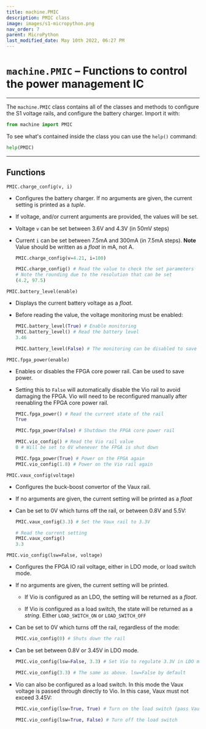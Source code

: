 ```yaml
---
title: machine.PMIC
description: PMIC class
image: images/s1-micropython.png
nav_order: 7
parent: MicroPython
last_modified_date: May 10th 2022, 06:27 PM
---
```


# `machine.PMIC` – Functions to control the power management IC

---

The `machine.PMIC` class contains all of the classes and methods to configure the S1 voltage rails, and configure the battery charger. Import it with:

```python
from machine import PMIC
```

To see what's contained inside the class you can use the `help()` command:

```python
help(PMIC)
```

---

## Functions

`PMIC.charge_config(v, i)`

- Configures the battery charger. If no arguments are given, the current setting is printed as a *tuple*.

- If voltage, and/or current arguments are provided, the values will be set. 

- Voltage `v` can be set between 3.6V and 4.3V (in 50mV steps)

- Current `i` can be set between 7.5mA and 300mA (in 7.5mA steps). **Note** Value should be written as a *float* in mA, not A.

    ```python
    PMIC.charge_config(v=4.21, i=100)

    PMIC.charge_config() # Read the value to check the set parameters
    # Note the rounding due to the resolution that can be set
    (4.2, 97.5) 
    ```

`PMIC.battery_level(enable)`

- Displays the current battery voltage as a *float*.

- Before reading the value, the voltage monitoring must be enabled:

    ```python
    PMIC.battery_level(True) # Enable monitoring
    PMIC.battery_level() # Read the battery level
    3.46

    PMIC.battery_level(False) # The monitoring can be disabled to save a small amount of power
    ```

`PMIC.fpga_power(enable)`

- Enables or disables the FPGA core power rail. Can be used to save power.

- Setting this to `False` will automatically disable the Vio rail to avoid damaging the FPGA. Vio will need to be reconfigured manually after reenabling the FPGA core power rail.

    ```python
    PMIC.fpga_power() # Read the current state of the rail
    True

    PMIC.fpga_power(False) # Shutdown the FPGA core power rail

    PMIC.vio_config() # Read the Vio rail value
    0 # Will be set to 0V whenever the FPGA is shut down

    PMIC.fpga_power(True) # Power on the FPGA again
    PMIC.vio_config(1.8) # Power on the Vio rail again
    ```

`PMIC.vaux_config(voltage)`

- Configures the buck-boost convertor of the Vaux rail.

- If no arguments are given, the current setting will be printed as a *float*

- Can be set to 0V which turns off the rail, or between 0.8V and 5.5V:

    ```python
    PMIC.vaux_config(3.3) # Set the Vaux rail to 3.3V

    # Read the current setting
    PMIC.vaux_config()
    3.3
    ```

`PMIC.vio_config(lsw=False, voltage)`

- Configures the FPGA IO rail voltage, either in LDO mode, or load switch mode.

- If no arguments are given, the current setting will be printed.

    - If Vio is configured as an LDO, the setting will be returned as a *float*.

    - If Vio is configured as a load switch, the state will be returned as a *string*. Either `LOAD_SWITCH_ON` or `LOAD_SWITCH_OFF`

- Can be set to 0V which turns off the rail, regardless of the mode:

    ```python
    PMIC.vio_config(0) # Shuts down the rail
    ```

- Can be set between 0.8V or 3.45V in LDO mode.

    ```python
    PMIC.vio_config(lsw=False, 3.3) # Set Vio to regulate 3.3V in LDO mode

    PMIC.vio_config(3.3) # The same as above. lsw=False by default
    ```

- Vio can also be configured as a load switch. In this mode the Vaux voltage is passed through directly to Vio. In this case, Vaux must not exceed 3.45V:

    ```python
    PMIC.vio_config(lsw=True, True) # Turn on the load switch (pass Vaux to Vio)
    
    PMIC.vio_config(lsw=True, False) # Turn off the load switch
    ```